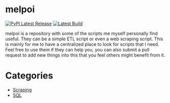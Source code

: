 # melpoi
[![PyPI Latest Release](https://img.shields.io/pypi/v/melpoi.svg)](https://pypi.org/project/melpoi/)
[![Latest Build](https://github.com/la0bing/melpoi/actions/workflows/ci.yml/badge.svg)](https://github.com/la0bing/melpoi/actions)

melpoi is a repository with some of the scripts me myself personally find useful. They can be a simple ETL script or even a web scraping script. This is mainly for me to have a centralized place to look for scripts that I need. Feel free to use them if they can help you, you can also submit a pull request to add new things into this that you feel others might benefit from it.

# Categories
- [Scraping](https://github.com/la0bing/melpoi/tree/master/melpoi/scraping)
- [SQL](https://github.com/la0bing/melpoi/tree/master/melpoi/sql)
